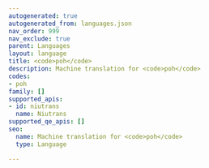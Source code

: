 ```yaml
---
autogenerated: true
autogenerated_from: languages.json
nav_order: 999
nav_exclude: true
parent: Languages
layout: language
title: <code>poh</code>
description: Machine translation for <code>poh</code>
codes:
- poh
family: []
supported_apis:
- id: niutrans
  name: Niutrans
supported_qe_apis: []
seo:
  name: Machine translation for <code>poh</code>
  type: Language

---
```


